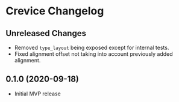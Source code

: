 # Crevice Changelog

## Unreleased Changes
* Removed `type_layout` being exposed except for internal tests.
* Fixed alignment offset not taking into account previously added alignment.

## 0.1.0 (2020-09-18)
* Initial MVP release